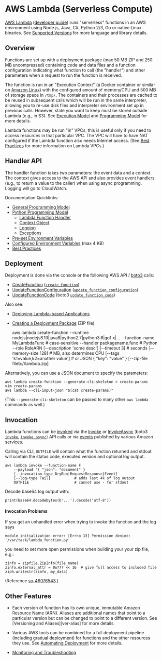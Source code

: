 AWS Lambda (Serverless Compute)
===============================

[AWS Lambda][] ([developer guide]) runs "serverless" functions  in an
AWS environment using Node.js, Java, C#, Python 2/3, Go or native
Linux binaries. See [Supported Versions][env-ver] for more language
and library details.


Overview
--------

Functions are set up with a deployment package (max 50 MB ZIP and 250
MB uncompressed) containing code and data files and a function
configuration indicating what function to call (the "handler") and
other parameters when a request to run the function is received.


The function is run in an "Execution Context" (a Docker container or
similar on [Amazon Linux][env-ver]) with the configured amount of
memory/CPU and 500 MB of storage space in `/tmp/`. The containers and
their processes are cached to be reused in subsequent calls which will
be run in the same interpreter, allowing you to re-use disk files and
interpreter environment set up in previous calls. However, state you
want to keep must be stored outside Lambda (e.g., in S3). See
[Execution Model] and [Programming Model] for more details.

Lambda functions may be run "in" VPCs; this is useful only if you need
to access resources in that particular VPC. The VPC will have to have
NAT configured if the Lambda function also needs Internet access. (See
[Best Practices] for more information on Lambda VPCs.)


Handler API
-----------

The handler function takes two parameters: the event data and a
context. The context gives access to the AWS API and also provides
event handlers (e.g., to return a value to the caller) when using
async programming. Logging will go to CloudWatch.

Documentation Quicklinks:
* [General Programming Model][programming model]
* [Python Programming Model]
  * [Lambda Function Handler][py-handler]
  * [Context Object][py-context]
  * [Logging][py-logging]
  * [Exceptions][py-errors]
* [Pre-set Environment Variables][env-ver]
* [Configured Environment Variables][set-env] (max 4 KB)
* [Best Practices]


Deployment
----------

Deployment is done via the console or the following AWS API / [boto3] calls:
* [CreateFunction][] ([`create_function`])
* [UpdateFunctionConfiguration][] ([`update_function_configuration`])
* [UpdateFunctionCode][] (boto3 [`update_function_code`])

Also see:
* [Deploying Lambda-based Applications][deploying]
* [Creating a Deployment Package][py-deploy] (ZIP file)

    aws lambda create-function
      --runtime nodejs|nodejs8.10|java8|python2.7|python3.6|go1.x|...
      --function-name MyLambdaFunc          # case-sensitive
      --handler packagename.func            # Python
      --role RoleARN
      [--description 'some desc']
      [--timeout 3]                         # seconds
      [--memory-size 128]                   # MB, also determines CPU
      [--tags 'k1=value,k2=another value']  # or JSON { "key": "value" }
      [--zip-file fileb://lambda.zip]

Alternatively, you can use a JSON document to specify the parameters:

    aws lambda create-function --generate-cli-skeleton > create-params
    vim create-params
    aws lambda --cli-input-json "$(cat create-params)"

(This `--generate-cli-skeleton` can be passed to many other `aws lambda`
commands as well.)


Invocation
----------

Lambda functions can be [invoked][invoking] via the [Invoke] or
[InvokeAsync] (boto3 [`invoke`], [`invoke_async`]) API calls or via
[events] published by various Amazon services.

Calling via CLI, `OUTFILE` will contain what the function returned and
stdout will contain the status code, executed version and optional log
output.

    aws lambda invoke --function-name F
        --payload '{ "json": "document" }
        [--invocation-type DryRun|RequestResponse|Event]
        [--log-type Tail]           # adds last 4k of log output
        OUTFILE                     # cannot use - for stdout

Decode base64 log output with:

    print(base64.decodebytes(b'...').decode('utf-8'))

#### Invocation Problems

If you get an unhandled error when trying to invoke the function and the
log says

    module initialization error: [Errno 13] Permission denied: '/var/task/lambda_function.py'

you need to set more open permissions when building your your zip file, e.g.:

    zinfo = zipfile.ZipInfo(file_name)
    zinfo.external_attr = 0o777 << 16  # give full access to included file
    ziph.writestr(zinfo, my_data)

(Reference [so-46076543].)


Other Features
--------------

* Each version of function has its own unique, immutable Amazon
  Resource Name (ARN). Aliases are additional names that point to a
  particular version but can be changed to point to a different
  version. See [Versioning and Aliases][ver-alias] for more details.

* Various AWS tools can be combined for a full deployment pipeline
  (including gradual deployment) for functions and the other resources
  they use. See [Automating Deployment] for more details.

* [Monitoring and Troubleshooting][mon]



[AWS Lambda]: https://aws.amazon.com/lambda/
[Best Practices]: https://docs.aws.amazon.com/lambda/latest/dg/best-practices.html
[CreateFunction]: https://docs.aws.amazon.com/lambda/latest/dg/API_CreateFunction.html
[InvokeAsync]: https://docs.aws.amazon.com/lambda/latest/dg/API_InvokeAsync.html
[Invoke]: https://docs.aws.amazon.com/lambda/latest/dg/API_Invoke.html
[Python Programming Model]: https://docs.aws.amazon.com/lambda/latest/dg/python-programming-model.html
[UpdateFunctionCode]: https://docs.aws.amazon.com/lambda/latest/dg/API_UpdateFunctionCode.html
[UpdateFunctionConfiguration]: https://docs.aws.amazon.com/lambda/latest/dg/API_UpdateFunctionConfiguration.html
[`create_function`]: https://boto3.readthedocs.io/en/latest/reference/services/lambda.html#Lambda.Client.create_function
[`invoke_async`]: https://boto3.readthedocs.io/en/latest/reference/services/lambda.html#Lambda.Client.invoke
[`invoke`]: https://boto3.readthedocs.io/en/latest/reference/services/lambda.html#Lambda.Client.invoke
[`update_function_code`]: https://boto3.readthedocs.io/en/latest/reference/services/lambda.html#Lambda.Client.update_function_code
[`update_function_configuration`]: https://boto3.readthedocs.io/en/latest/reference/services/lambda.html#Lambda.Client.update_function_configuration
[automating deployment]: https://docs.aws.amazon.com/lambda/latest/dg/automating-deployment.html
[boto3]: https://boto3.readthedocs.io/en/latest/reference/services/lambda.html
[deploying]: https://docs.aws.amazon.com/lambda/latest/dg/deploying-lambda-apps.html
[developer guide]: https://docs.aws.amazon.com/lambda/latest/dg/welcome.html
[env-ver]: https://docs.aws.amazon.com/lambda/latest/dg/current-supported-versions.html
[events]: https://docs.aws.amazon.com/lambda/latest/dg/invoking-lambda-function.html
[execution model]: https://docs.aws.amazon.com/lambda/latest/dg/running-lambda-code.html
[invoking]: https://docs.aws.amazon.com/lambda/latest/dg/invoking-lambda-functions.html
[mon]: https://docs.aws.amazon.com/lambda/latest/dg/troubleshooting.html
[programming model]: https://docs.aws.amazon.com/lambda/latest/dg/programming-model-v2.html
[py-context]: https://docs.aws.amazon.com/lambda/latest/dg/python-context-object.html
[py-deploy]: https://docs.aws.amazon.com/lambda/latest/dg/lambda-python-how-to-create-deployment-package.html
[py-errors]: https://docs.aws.amazon.com/lambda/latest/dg/python-exceptions.html
[py-handler]: https://docs.aws.amazon.com/lambda/latest/dg/python-programming-model-handler-types.html
[py-logging]: https://docs.aws.amazon.com/lambda/latest/dg/python-logging.html
[set-env]: https://docs.aws.amazon.com/lambda/latest/dg/env_variables.html
[so-46076543]: https://stackoverflow.com/q/46076543/107294
[ver-aliase]: https://docs.aws.amazon.com/lambda/latest/dg/versioning-aliases.html
